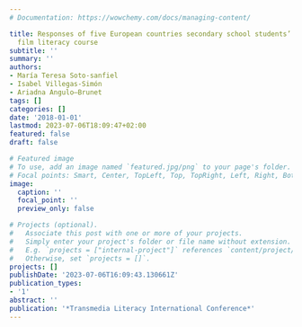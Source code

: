 ```yaml
---
# Documentation: https://wowchemy.com/docs/managing-content/

title: Responses of five European countries secondary school students’ to a regional
  film literacy course
subtitle: ''
summary: ''
authors:
- María Teresa Soto-sanfiel
- Isabel Villegas-Simón
- Ariadna Angulo—Brunet
tags: []
categories: []
date: '2018-01-01'
lastmod: 2023-07-06T18:09:47+02:00
featured: false
draft: false

# Featured image
# To use, add an image named `featured.jpg/png` to your page's folder.
# Focal points: Smart, Center, TopLeft, Top, TopRight, Left, Right, BottomLeft, Bottom, BottomRight.
image:
  caption: ''
  focal_point: ''
  preview_only: false

# Projects (optional).
#   Associate this post with one or more of your projects.
#   Simply enter your project's folder or file name without extension.
#   E.g. `projects = ["internal-project"]` references `content/project/deep-learning/index.md`.
#   Otherwise, set `projects = []`.
projects: []
publishDate: '2023-07-06T16:09:43.130661Z'
publication_types:
- '1'
abstract: ''
publication: '*Transmedia Literacy International Conference*'
---
```

